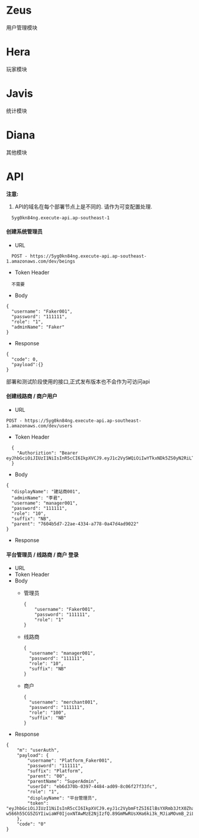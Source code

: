 # Zeus

用户管理模块

# Hera

玩家模块

# Javis

统计模块

# Diana

其他模块

# API

**注意:**

1. API的域名在每个部署节点上是不同的. 请作为可变配置处理.
```
  5yg0kn84ng.execute-api.ap-southeast-1
```






#### 创建系统管理员

- URL

```
  POST - https://5yg0kn84ng.execute-api.ap-southeast-1.amazonaws.com/dev/beings
```

- Token Header

```
  不需要
```
- Body

```
{
  "username": "Faker001",
  "password": "111111",
  "role": "1",
  "adminName": "Faker"
}
```

- Response

```
{
  "code": 0,
  "payload":{}
}
```

部署和测试阶段使用的接口,正式发布版本也不会作为可访问api


#### 创建线路商 / 商户用户

- URL
```
POST - https://5yg0kn84ng.execute-api.ap-southeast-1.amazonaws.com/dev/users
```

- Token Header

```
  {
    "Authoriztion": "Bearer eyJhbGciOiJIUzI1NiIsInR5cCI6IkpXVCJ9.eyJ1c2VySWQiOiIwYTkxNDk5ZS0yN2RiLTRjMzItYTNkYy00MmQyYzNiNjM2YjciLCJ1c2VybmFtZSI6Ik5CX21hbmFnZXIwMDEiLCJwYXJlbnQiOiIzZWZhYjA0Yi05MDY1LTQ4ZTgtOTcwMC03MzA1MjBiMzQzOWMiLCJyb2xlIjoiMTAiLCJkaXNwbGF5SWQiOjE0MDA0MCwiaWF0IjoxNTAwMjA2MTYzfQ.Foo7YiGbXnLgqkJzinfAjiVIvGxZDTWfwao7a05XxK4"
  }
```
- Body

```
{
  "displayName": "建站商001",
  "adminName": "李君",
  "username": "manager001",
  "password": "111111",
  "role": "10",
  "suffix": "NB",
  "parent": "7604b5d7-22ae-4334-a778-0a47d4ad9022"
}
```
- Response


#### 平台管理员 / 线路商 / 商户 登录

- URL
- Token Header
- Body
  - 管理员

    ```
    {
        "username": "Faker001",
        "password": "111111",
        "role": "1"
    }
    ```
  - 线路商

    ```
    {
      "username": "manager001",
      "password": "111111",
      "role": "10",
      "suffix": "NB"
    }
    ```
  - 商户

    ```
    {
      "username": "merchant001",
      "password": "111111",
      "role": "100",
      "suffix": "NB"
    }
    ```
- Response

```
{
    "m": "userAuth",
    "payload": {
        "username": "Platform_Faker001",
        "password": "111111",
        "suffix": "Platform",
        "parent": "00",
        "parentName": "SuperAdmin",
        "userId": "eb6d370b-0397-4484-ad09-8c06f27f33fc",
        "role": "1",
        "displayName": "平台管理员",
        "token": "eyJhbGciOiJIUzI1NiIsInR5cCI6IkpXVCJ9.eyJ1c2VybmFtZSI6IlBsYXRmb3JtX0Zha2VyMDAxIiwicGFzc3dvcmQiOiIxMTExMTEiLCJzdWZmaXgiOiJQbGF0Zm9ybSIsInBhcmVudCI6IjAwIiwicGFyZW50TmFtZSI6IlN1cGVyQWRtaW4iLCJ1c2VySWQiOiJlYjZkMzcwYi0wMzk3LTQ0ODQtYWQwOS04YzA2ZjI3ZjMzZmMiLCJyb2xlIjoiMSIsImRpc3BsYXlOYW1lIjoi5bmz5Y-w566h55CG5ZGYIiwiaWF0IjoxNTAwMzE2NjIzfQ.89GmMwRUsXHa6ki3k_MJiaMOvmB_2iLwF4zZGFmSA3I"
    },
    "code": "0"
}
```

